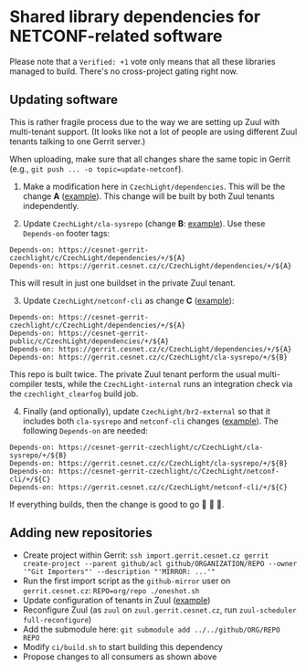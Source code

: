 # Shared library dependencies for NETCONF-related software

Please note that a `Verified: +1` vote only means that all these libraries managed to build.
There's no cross-project gating right now.

## Updating software

This is rather fragile process due to the way we are setting up Zuul with multi-tenant support.
(It looks like not a lot of people are using different Zuul tenants talking to one Gerrit server.)

When uploading, make sure that all changes share the same topic in Gerrit (e.g., `git push ... -o topic=update-netconf`).

1) Make a modification here in `CzechLight/dependencies`.
This will be the change **A** ([example](https://gerrit.cesnet.cz/c/CzechLight/dependencies/+/2693)).
This change will be built by both Zuul tenants independently.

2) Update `CzechLight/cla-sysrepo` (change **B**: [example](https://gerrit.cesnet.cz/c/CzechLight/cla-sysrepo/+/2694)).
Use these `Depends-on` footer tags:
```shell
Depends-on: https://cesnet-gerrit-czechlight/c/CzechLight/dependencies/+/${A}
Depends-on: https://gerrit.cesnet.cz/c/CzechLight/dependencies/+/${A}
```
This will result in just one buildset in the private Zuul tenant.

3) Update `CzechLight/netconf-cli` as change **C** ([example](https://gerrit.cesnet.cz/c/CzechLight/netconf-cli/+/2695)):
```shell
Depends-on: https://cesnet-gerrit-czechlight/c/CzechLight/dependencies/+/${A}
Depends-on: https://cesnet-gerrit-public/c/CzechLight/dependencies/+/${A}
Depends-on: https://gerrit.cesnet.cz/c/CzechLight/dependencies/+/${A}
Depends-on: https://gerrit.cesnet.cz/c/CzechLight/cla-sysrepo/+/${B}
```
This repo is built twice.
The private Zuul tenant perform the usual multi-compiler tests, while the `CzechLight-internal` runs an integration check via the `czechlight_clearfog` build job.

4) Finally (and optionally), update `CzechLight/br2-external` so that it includes both `cla-sysrepo` and `netconf-cli` changes ([example](https://gerrit.cesnet.cz/c/CzechLight/br2-external/+/2698)).
The following `Depends-on` are needed:
```shell
Depends-on: https://cesnet-gerrit-czechlight/c/CzechLight/cla-sysrepo/+/${B}
Depends-on: https://gerrit.cesnet.cz/c/CzechLight/cla-sysrepo/+/${B}
Depends-on: https://cesnet-gerrit-czechlight/c/CzechLight/netconf-cli/+/${C}
Depends-on: https://gerrit.cesnet.cz/c/CzechLight/netconf-cli/+/${C}
```

If everything builds, then the change is good to go 🌈 🦄 🍻.

## Adding new repositories

- Create project within Gerrit: `ssh import.gerrit.cesnet.cz gerrit create-project --parent github/acl github/ORGANIZATION/REPO --owner '"Git Importers"' --description "'MIRROR: ...'"`
- Run the first import script as the `github-mirror` user on `gerrit.cesnet.cz`: `REPO=org/repo ./oneshot.sh`
- Update configuration of tenants in Zuul ([example](https://gerrit.cesnet.cz/c/ci/project-config/+/2188))
- Reconfigure Zuul (as `zuul` on `zuul.gerrit.cesnet.cz`, run `zuul-scheduler full-reconfigure`)
- Add the submodule here: `git submodule add ../../github/ORG/REPO REPO`
- Modify `ci/build.sh` to start building this dependency
- Propose changes to all consumers as shown above
